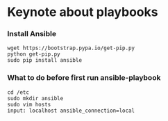 Keynote about playbooks
=======================

### Install Ansible
```
wget https://bootstrap.pypa.io/get-pip.py
python get-pip.py
sudo pip install ansible
```

### What to do before first run ansible-playbook
```
cd /etc
sudo mkdir ansible
sudo vim hosts
input: localhost ansible_connection=local
```
